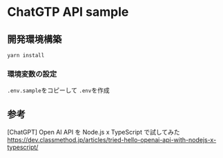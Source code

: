 # ChatGTP API sample

## 開発環境構築

```
yarn install
```

### 環境変数の設定

`.env.sample`をコピーして `.env`を作成

## 参考

[ChatGPT] Open AI API を Node.js x TypeScript で試してみた
https://dev.classmethod.jp/articles/tried-hello-openai-api-with-nodejs-x-typescript/
